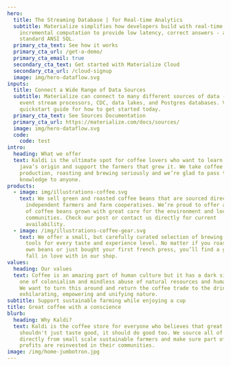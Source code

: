 ```yaml
---
hero:
  title: The Streaming Database | for Real-time Analytics
  subtitle: Materialize simplifies how developers build with real-time data, using
    incremental computation to provide low latency, correct answers - all using
    standard ANSI SQL.
  primary_cta_text: See how it works
  primary_cta_url: /get-a-demo/
  primary_cta_email: true
  secondary_cta_text: Get started with Materialize Cloud
  secondary_cta_url: /cloud-signup
  image: img/hero-dataflow.svg
inputs:
  title: Connect a Wide Range of Data Sources
  subtitle: Materialize can connect to many different sources of data - including
    event stream processors, CDC, data lakes, and Postgres databases. View our
    quickstart guide for how to get started today.
  primary_cta_text: See Sources Documentation
  primary_cta_url: https://materialize.com/docs/sources/
  image: img/hero-dataflow.svg
  code:
    code: test
intro:
  heading: What we offer
  text: Kaldi is the ultimate spot for coffee lovers who want to learn about their
    java’s origin and support the farmers that grew it. We take coffee
    production, roasting and brewing seriously and we’re glad to pass that
    knowledge to anyone.
products:
  - image: img/illustrations-coffee.svg
    text: We sell green and roasted coffee beans that are sourced directly from
      independent farmers and farm cooperatives. We’re proud to offer a variety
      of coffee beans grown with great care for the environment and local
      communities. Check our post or contact us directly for current
      availability.
  - image: /img/illustrations-coffee-gear.svg
    text: We offer a small, but carefully curated selection of brewing gear and
      tools for every taste and experience level. No matter if you roast your
      own beans or just bought your first french press, you’ll find a gadget to
      fall in love with in our shop.
values:
  heading: Our values
  text: Coffee is an amazing part of human culture but it has a dark side too –
    one of colonialism and mindless abuse of natural resources and human lives.
    We want to turn this around and return the coffee trade to the drink’s
    exhilarating, empowering and unifying nature.
subtitle: Support sustainable farming while enjoying a cup
title: Great coffee with a conscience
blurb:
  heading: Why Kaldi?
  text: Kaldi is the coffee store for everyone who believes that great coffee
    shouldn't just taste good, it should do good too. We source all of our beans
    directly from small scale sustainable farmers and make sure part of the
    profits are reinvested in their communities.
image: /img/home-jumbotron.jpg
---
```

